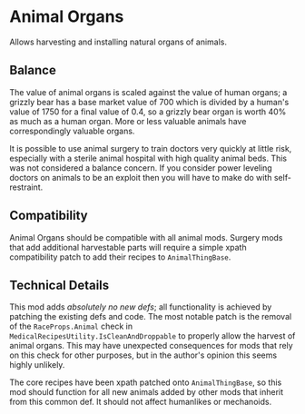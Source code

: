 # Animal Organs
Allows harvesting and installing natural organs of animals.


## Balance
The value of animal organs is scaled against the value of human organs; a grizzly bear has a base market value of 700 which is divided by a human's value of 1750 for a final value of 0.4, so a grizzly bear organ is worth 40% as much as a human organ. More or less valuable animals have correspondingly valuable organs.

It is possible to use animal surgery to train doctors very quickly at little risk, especially with a sterile animal hospital with high quality animal beds. This was not considered a balance concern. If you consider power leveling doctors on animals to be an exploit then you will have to make do with self-restraint.


## Compatibility
Animal Organs should be compatible with all animal mods. Surgery mods that add additional harvestable parts will require a simple xpath compatibility patch to add their recipes to `AnimalThingBase`.


## Technical Details
This mod adds *absolutely no new defs*; all functionality is achieved by patching the existing defs and code. The most notable patch is the removal of the `RaceProps.Animal` check in `MedicalRecipesUtility.IsCleanAndDroppable` to properly allow the harvest of animal organs. This may have unexpected consequences for mods that rely on this check for other purposes, but in the author's opinion this seems highly unlikely.

The core recipes have been xpath patched onto `AnimalThingBase`, so this mod should function for all new animals added by other mods that inherit from this common def. It should not affect humanlikes or mechanoids.
